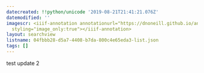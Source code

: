 ```yaml
---
datecreated: !!python/unicode '2019-08-21T21:41:21.076Z'
datemodified: ''
imagescr: <iiif-annotation annotationurl="https://dnoneill.github.io/annotate/annotations/lf9ggod35d0aoypxasdb.json"
  styling="image_only:true"></iiif-annotation>
layout: searchview
listname: 04fbbb28-d5a7-4408-b7da-800c4e65eda3-list.json
tags: []
---
```

test update 2